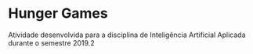 # Hunger Games

Atividade desenvolvida para a disciplina de Inteligência Artificial Aplicada durante o semestre 2019.2
